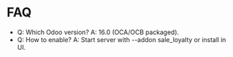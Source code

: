 # FAQ

- Q: Which Odoo version? A: 16.0 (OCA/OCB packaged).
- Q: How to enable? A: Start server with --addon sale_loyalty or install in UI.

